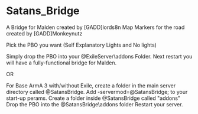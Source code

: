 # Satans_Bridge
A Bridge for Malden created by [GADD]lords8n
Map Markers for the road created by [GADD]Monkeynutz

Pick the PBO you want (Self Explanatory Lights and No lights)

Simply drop the PBO into your @ExileServer\addons Folder.
Next restart you will have a fully-functional bridge for Malden.

OR

For Base ArmA 3 with/without Exile, create a folder in the main server directory called @SatansBridge.
Add -servermod=@SatansBridge; to your start-up perams.
Create a folder inside @SatansBridge called "addons"
Drop the PBO into the @SatansBridge\addons folder
Restart your server.
